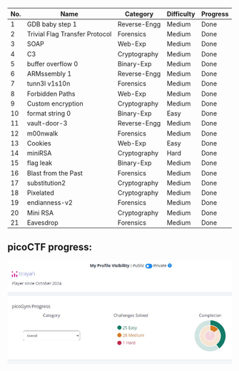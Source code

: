 
| No. | Name                           | Category     | Difficulty | Progress        |
| --- | ------------------------------ | ------------ | ---------- | --------------- |
| 1   | GDB baby step 1                | Reverse-Engg | Medium     | Done |
| 2   | Trivial Flag Transfer Protocol | Forensics    | Medium     | Done |
| 3   | SOAP                           | Web-Exp      | Medium     | Done |
| 4   | C3                             | Cryptography | Medium     | Done            |
| 5   | buffer overflow 0              | Binary-Exp   | Medium     | Done |
| 6   | ARMssembly 1                   | Reverse-Engg | Medium     | Done |
| 7   | tunn3l v1s10n                  | Forensics    | Medium     | Done |
| 8   | Forbidden Paths                | Web-Exp      | Medium     | Done |
| 9   | Custom encryption              | Cryptography | Medium     | Done           |
| 10  | format string 0                | Binary-Exp   | Easy       | Done |
| 11  | vault-door-3                   | Reverse-Engg | Medium     | Done |
| 12  | m00nwalk                       | Forensics    | Medium     | Done |
| 13  | Cookies                        | Web-Exp      | Easy       | Done |
| 14  | miniRSA                        | Cryptography | Hard       | Done |
| 15  | flag leak                      | Binary-Exp   | Medium     | Done |
| 16 | Blast from the Past | Forensics | Medium | Done | 
| 17 | substitution2 | Cryptography | Medium | Done | 
| 18 | Pixelated | Cryptography | Medium | Done | 
| 19 | endianness-v2 | Forensics | Medium | Done | 
| 20  | Mini RSA | Cryptography | Medium | Done |
| 21 | Eavesdrop | Forensics | Medium | Done | 

## picoCTF progress: 

![pico.JPG](https://github.com/teayahz/cryptonite_taskphase_tia/blob/main/picoCTF/images/pico.JPG?raw=true)
